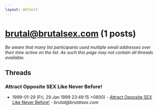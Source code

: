 ```yaml
---
layout: default
---
```


# brutal@brutalsex.com (1 posts)

_Be aware that many list participants used multiple email addresses over their time active on the list. As such this page may not contain all threads available._

## Threads

### Attract Opposite SEX Like Never Before!
+ 1999-01-29 (Fri, 29 Jan 1999 23:49:15 +0800) - [Attract Opposite SEX Like Never Before!](/archive/1999/01/d5db91a5fdc9cca47d7030b46167c16cac3b74567c77010ba213c24e3ce8f42d) - _brutal@brutalsex.com_

